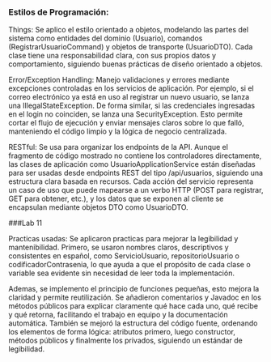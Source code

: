 ### Estilos de Programación:
Things: Se aplico el estilo orientado a objetos, modelando las partes del sistema como entidades del dominio (Usuario), comandos (RegistrarUsuarioCommand) y objetos de transporte (UsuarioDTO). Cada clase tiene una responsabilidad clara, con sus propios datos y comportamiento, siguiendo buenas prácticas de diseño orientado a objetos.

Error/Exception Handling: Manejo validaciones y errores mediante excepciones controladas en los servicios de aplicación. Por ejemplo, si el correo electrónico ya está en uso al registrar un nuevo usuario, se lanza una IllegalStateException. De forma similar, si las credenciales ingresadas en el login no coinciden, se lanza una SecurityException. Esto permite cortar el flujo de ejecución y enviar mensajes claros sobre lo que falló, manteniendo el código limpio y la lógica de negocio centralizada.

RESTful: Se usa para organizar los endpoints de la API. Aunque el fragmento de código mostrado no contiene los controladores directamente, las clases de aplicación como UsuarioApplicationService están diseñadas para ser usadas desde endpoints REST del tipo /api/usuarios, siguiendo una estructura clara basada en recursos. Cada acción del servicio representa un caso de uso que puede mapearse a un verbo HTTP (POST para registrar, GET para obtener, etc.), y los datos que se exponen al cliente se encapsulan mediante objetos DTO como UsuarioDTO.

###Lab 11

Practicas usadas:
Se aplicaron practicas para mejorar la legibilidad y mantenibilidad. Primero, se usaron nombres claros, descriptivos y consistentes en español, como ServicioUsuario, repositorioUsuario o codificadorContrasenia, lo que ayuda a que el propósito de cada clase o variable sea evidente sin necesidad de leer toda la implementación.

Ademas, se implemento el principio de funciones pequeñas, esto mejora la claridad y permite reutilización. Se añadieron comentarios y Javadoc en los métodos públicos para explicar claramente qué hace cada uno, qué recibe y qué retorna, facilitando el trabajo en equipo y la documentación automática. También se mejoró la estructura del código fuente, ordenando los elementos de forma lógica: atributos primero, luego constructor, métodos públicos y finalmente los privados, siguiendo un estándar de legibilidad. 

